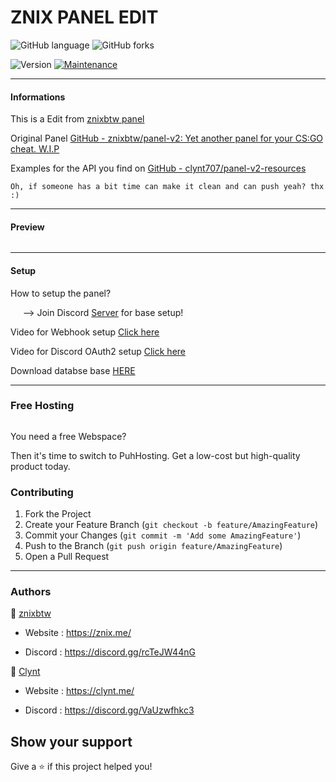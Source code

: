 

# ZNIX PANEL EDIT



![GitHub language](https://img.shields.io/github/languages/count/clynt707/Panel?style=for-the-badge)
![GitHub forks](https://img.shields.io/github/forks/clynt707/Panel?style=for-the-badge)

<img alt="Version" src="https://img.shields.io/badge/version-1.0-blue.svg?cacheSeconds=2592000" />
  <a href="https://github.com/kefranabg/readme-md-generator/graphs/commit-activity" target="_blank">
    <img alt="Maintenance" src="https://img.shields.io/badge/Maintained%3F-yes-green.svg" />
  </a>

---

#### Informations

This is a Edit from [znixbtw panel](https://github.com/znixbtw)

Original Panel [GitHub - znixbtw/panel-v2: Yet another panel for your CS:GO cheat. W.I.P](https://github.com/znixbtw/panel-v2)

Examples for the API you find on [GitHub - clynt707/panel-v2-resources](https://github.com/clynt707/panel-v2-resources)


```Oh, if someone has a bit time can make it clean and can push yeah? thx :)```

---

#### Preview

<img title="" src="https://clynt.de/preview.png" alt="" data-align="center">

---

#### Setup

How to setup the panel? 

      --> Join Discord [Server](https://discord.gg/rcTeJW44nG) for base setup!



Video for Webhook setup [Click here](https://www.youtube.com/watch?v=rg5fU-xgIXU)

Video for Discord OAuth2 setup [Click here](https://youtu.be/zHnGx7bJ0oE)



Download databse base [HERE](https://anonfiles.com/L9b7R5B8x2/db_1_sql)

---

### Free Hosting

<img title="" src="https://clynt.de/puhad.png" alt="" data-align="center">

You need a free Webspace?

Then it's time to switch to PuhHosting. Get a low-cost but high-quality product today.


### Contributing

1. Fork the Project
2. Create your Feature Branch (`git checkout -b feature/AmazingFeature`)
3. Commit your Changes (`git commit -m 'Add some AmazingFeature'`)
4. Push to the Branch (`git push origin feature/AmazingFeature`)
5. Open a Pull Request

---

### Authors

👤 [znixbtw](https://github.com/znixbtw)

* Website :  https://znix.me/

* Discord : https://discord.gg/rcTeJW44nG



👤 [Clynt](https://github.com/clynt707)



* Website : https://clynt.me/

* Discord : https://discord.gg/VaUzwfhkc3



## Show your support

Give a ⭐️ if this project helped you!











